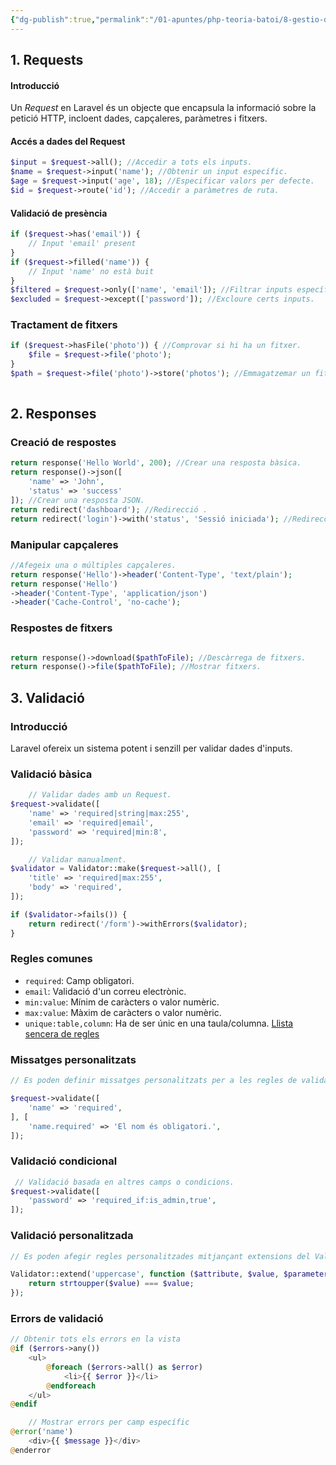 ```yaml
---
{"dg-publish":true,"permalink":"/01-apuntes/php-teoria-batoi/8-gestio-de-dades-amb-laravel/7-requests-responses-i-validacio-en-laravel/"}
---
```


 
## **1. Requests**

#### **Introducció**
Un *Request* en Laravel és un objecte que encapsula la informació sobre la petició HTTP, incloent dades, capçaleres, paràmetres i fitxers.
 
#### **Accés a dades del Request**
  
 ```php
$input = $request->all(); //Accedir a tots els inputs.
$name = $request->input('name'); //Obtenir un input específic.
$age = $request->input('age', 18); //Especificar valors per defecte.
$id = $request->route('id'); //Accedir a paràmetres de ruta.
```
 
#### **Validació de presència**
 
```php
if ($request->has('email')) {
    // Input 'email' present
}
if ($request->filled('name')) {
    // Input 'name' no està buit
}
$filtered = $request->only(['name', 'email']); //Filtrar inputs específics.
$excluded = $request->except(['password']); //Excloure certs inputs.
```

### **Tractament de fitxers**
 
```php
if ($request->hasFile('photo')) { //Comprovar si hi ha un fitxer.
    $file = $request->file('photo');
}
$path = $request->file('photo')->store('photos'); //Emmagatzemar un fitxer.
    
```
 
## **2. Responses**

### **Creació de respostes**
 
```php
return response('Hello World', 200); //Crear una resposta bàsica.
return response()->json([
    'name' => 'John',
    'status' => 'success'
]); //Crear una resposta JSON.
return redirect('dashboard'); //Redirecció .
return redirect('login')->with('status', 'Sessió iniciada'); //Redirecció amb dades de sessió.
``` 
 
### **Manipular capçaleres**
 
```php
//Afegeix una o múltiples capçaleres.
return response('Hello')->header('Content-Type', 'text/plain');
return response('Hello')
->header('Content-Type', 'application/json')
->header('Cache-Control', 'no-cache');
```
 
### **Respostes de fitxers**
 
```php

return response()->download($pathToFile); //Descàrrega de fitxers.
return response()->file($pathToFile); //Mostrar fitxers.
``` 

## **3. Validació**

### **Introducció**
Laravel ofereix un sistema potent i senzill per validar dades d'inputs.
 
 
### **Validació bàsica**
 
```php
    // Validar dades amb un Request.
$request->validate([
    'name' => 'required|string|max:255',
    'email' => 'required|email',
    'password' => 'required|min:8',
]);
```
 
```php
    // Validar manualment.
$validator = Validator::make($request->all(), [
    'title' => 'required|max:255',
    'body' => 'required',
]);

if ($validator->fails()) {
    return redirect('/form')->withErrors($validator);
}
```
 
### **Regles comunes**
- `required`: Camp obligatori.
- `email`: Validació d'un correu electrònic.
- `min:value`: Mínim de caràcters o valor numèric.
- `max:value`: Màxim de caràcters o valor numèric.
- `unique:table,column`: Ha de ser únic en una taula/columna.
[Llista sencera de regles](https://laravel.com/docs/11.x/validation#available-validation-rules)
 

### **Missatges personalitzats**

```php
// Es poden definir missatges personalitzats per a les regles de validació.

$request->validate([
    'name' => 'required',
], [
    'name.required' => 'El nom és obligatori.',
]);
```
    
 
### **Validació condicional**

```php
 // Validació basada en altres camps o condicions.
$request->validate([
    'password' => 'required_if:is_admin,true',
]);
```

### **Validació personalitzada**

```php
// Es poden afegir regles personalitzades mitjançant extensions del Validator.

Validator::extend('uppercase', function ($attribute, $value, $parameters, $validator) {
    return strtoupper($value) === $value;
});
```
 
### **Errors de validació**
 

```php
// Obtenir tots els errors en la vista
@if ($errors->any())
    <ul>
        @foreach ($errors->all() as $error)
            <li>{{ $error }}</li>
        @endforeach
    </ul>
@endif
```
 
```php
    // Mostrar errors per camp específic
@error('name')
    <div>{{ $message }}</div>
@enderror
```
 
